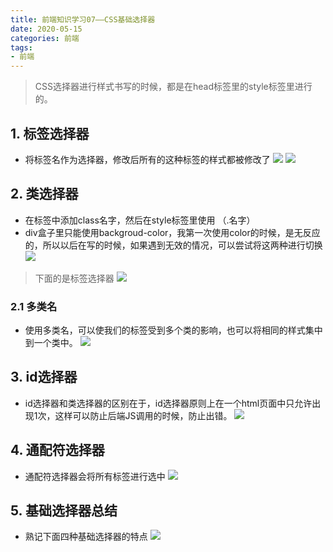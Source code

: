 ```yaml
---
title: 前端知识学习07——CSS基础选择器
date: 2020-05-15
categories: 前端
tags: 
- 前端
---
```

>CSS选择器进行样式书写的时候，都是在head标签里的style标签里进行的。
## 1. 标签选择器
* 将标签名作为选择器，修改后所有的这种标签的样式都被修改了
![](https://gitee.com/justin2/pic/raw/master/20200515172037.png)
![](https://gitee.com/justin2/pic/raw/master/20200515172049.png)
## 2. 类选择器
* 在标签中添加class名字，然后在style标签里使用 （.名字）
* div盒子里只能使用backgroud-color，我第一次使用color的时候，是无反应的，所以以后在写的时候，如果遇到无效的情况，可以尝试将这两种进行切换
![](https://gitee.com/justin2/pic/raw/master/20200515172200.png)
>下面的是标签选择器
![](https://gitee.com/justin2/pic/raw/master/20200515172346.png)
### 2.1 多类名
* 使用多类名，可以使我们的标签受到多个类的影响，也可以将相同的样式集中到一个类中。
![](https://gitee.com/justin2/pic/raw/master/20200515172554.png)
## 3. id选择器
* id选择器和类选择器的区别在于，id选择器原则上在一个html页面中只允许出现1次，这样可以防止后端JS调用的时候，防止出错。
![](https://gitee.com/justin2/pic/raw/master/20200515172710.png)
## 4. 通配符选择器
* 通配符选择器会将所有标签进行选中
![](https://gitee.com/justin2/pic/raw/master/20200515172757.png)
## 5. 基础选择器总结
* 熟记下面四种基础选择器的特点
![](https://gitee.com/justin2/pic/raw/master/20200515172917.png)

